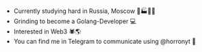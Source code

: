 - Currently studying hard in Russia, Moscow 🌆🏭🇷🇺
- Grinding to become a Golang-Developer 💻
- Interested in Web3 🕷️🌎
- You can find me in Telegram to communicate using @horronyt 🦊

<!---
Horronyt/Horronyt is a ✨ special ✨ repository because its `README.md` (this file) appears on your GitHub profile.
You can click the Preview link to take a look at your changes.
--->
